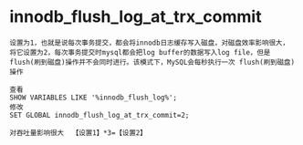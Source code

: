 # innodb_flush_log_at_trx_commit
    
    设置为1，也就是说每次事务提交，都会将innodb日志缓存写入磁盘，对磁盘效率影响很大，
    将它设置为2，每次事务提交时mysql都会把log buffer的数据写入log file，但是flush(刷到磁盘)操作并不会同时进行。该模式下，MySQL会每秒执行一次 flush(刷到磁盘)操作
    
    查看
    SHOW VARIABLES LIKE '%innodb_flush_log%';
    修改
    SET GLOBAL innodb_flush_log_at_trx_commit=2;
    
    对吞吐量影响很大  【设置1】*3=【设置2】
